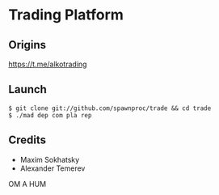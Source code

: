 Trading Platform
================

Origins
-------

https://t.me/alkotrading

Launch
------

```
$ git clone git://github.com/spawnproc/trade && cd trade
$ ./mad dep com pla rep
```

Credits
-------

* Maxim Sokhatsky
* Alexander Temerev

OM A HUM
